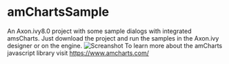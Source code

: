 # amChartsSample
An Axon.ivy8.0 project with some sample dialogs with integrated amsCharts. 
Just download the project and run the samples in the Axon.ivy designer or on the engine.
<image src ="https://github.com/ivy-supplements/amChartsSample/blob/master/image/2019-12-09_screenshot.png" alt="Screanshot">
To learn more about the amCharts javascript library visit https://www.amcharts.com/ 
